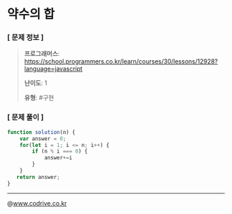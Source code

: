 # 약수의 합

### [ 문제 정보 ]
> **프로그래머스**: https://school.programmers.co.kr/learn/courses/30/lessons/12928?language=javascript
> 
> **난이도**: 1
>
> **유형**: #구현


### [ 문제 풀이 ]
```JavaScript
function solution(n) {
    var answer = 0;
    for(let i = 1; i <= n; i++) {
        if (n % i === 0) {
            answer+=i 
        }
    }
   return answer;
}

```


---
@www.codrive.co.kr